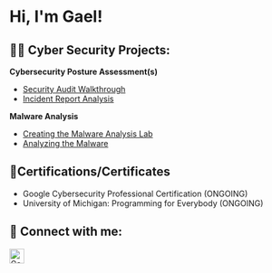 <h1>Hi, I'm Gael!</h1>

<h2>👨‍💻 Cyber Security Projects:</h2>

<b>Cybersecurity Posture Assessment(s)</b>
- [Security Audit Walkthrough](https://github.com/gaelrivera123/FictionalSecurityAudit)
- [Incident Report Analysis](https://github.com/gaelrivera123/IncidentReportAnalysis)

<b>Malware Analysis</b>
- [Creating the Malware Analysis Lab](https://github.com/gaelrivera123/MalwareAnalysisLab/tree/main)
- [Analyzing the Malware](https://github.com/gaelrivera123/Analyzing-The-Malware/tree/main)

<h2>📝Certifications/Certificates</h2>

- Google Cybersecurity Professional Certification (ONGOING)
- University of Michigan: Programming for Everybody (ONGOING)


<h2> 🤳 Connect with me:</h2>

[<img align="left" alt="GaelRivera | LinkedIn" width="26px" src="https://upload.wikimedia.org/wikipedia/commons/thumb/8/81/LinkedIn_icon.svg/72px-LinkedIn_icon.svg.png" />][linkedin]

[linkedin]: https://www.linkedin.com/in/gaelrivera1/
